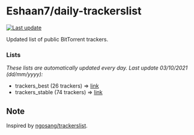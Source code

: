 
# Eshaan7/daily-trackerslist 

[![Last update](https://img.shields.io/badge/Last%20update-03/10/2021-blue.svg)](#)

Updated list of public BitTorrent trackers.

### Lists
*These lists are automatically updated every day. Last update 03/10/2021 (_dd/mm/yyyy_):*

* trackers_best (26 trackers) => [link](https://raw.githubusercontent.com/eshaan7/daily-trackerslist/master/trackers_best.txt)
* trackers_stable (74 trackers) => [link](https://raw.githubusercontent.com/eshaan7/daily-trackerslist/master/trackers_stable.txt)

## Note

Inspired by [ngosang/trackerslist](https://github.com/ngosang/trackerslist).
